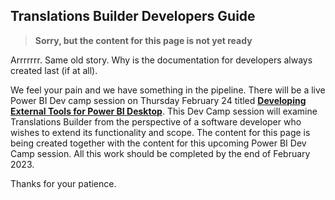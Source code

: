 ## **Translations Builder Developers Guide**
> **Sorry, but the content for this page is not yet ready**

Arrrrrrr. Same old story. Why is the documentation for developers always created last (if at all). 

We feel your pain and we have something in the pipeline. There will be a live Power BI Dev camp session on Thursday February 24 titled [**Developing External Tools for Power BI Desktop**](https://powerbidevcamp.powerappsportals.com/sessions/session31/). This Dev Camp session will examine Translations Builder from the perspective of a software developer who wishes to extend its functionality and scope. The content for this page is being created together with the content for this upcoming Power BI Dev Camp session. All this work should be completed by the end of February 2023. 

Thanks for your patience.